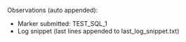 
Observations (auto appended):
- Marker submitted: TEST_SQL_1
- Log snippet (last lines appended to last_log_snippet.txt)
